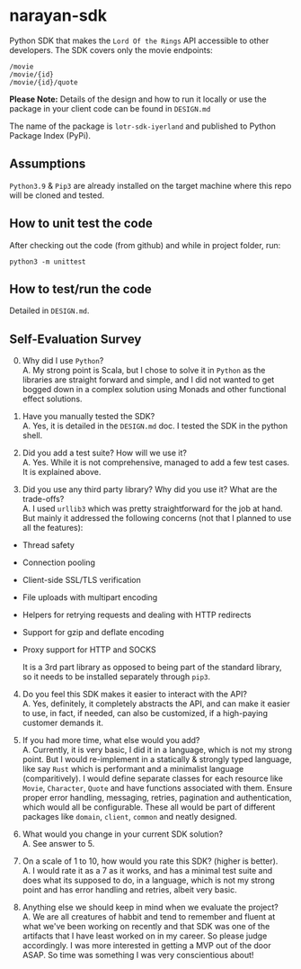 # narayan-sdk
Python SDK that makes the `Lord Of the Rings` API accessible to other developers. The SDK covers only the movie endpoints:  
```
/movie
/movie/{id}
/movie/{id}/quote
```
**Please Note:** Details of the design and how to run it locally or use the package in your client code can be found in `DESIGN.md`

The name of the package is `lotr-sdk-iyerland` and published to Python Package Index (PyPi).

## Assumptions
`Python3.9` & `Pip3` are already installed on the target machine where this 
repo will be cloned and tested.

## How to unit test the code
After checking out the code (from github) and while in project folder, run:
```
python3 -m unittest
```

## How to test/run the code
Detailed in `DESIGN.md`.

## Self-Evaluation Survey

0. Why did I use `Python`?  
A. My strong point is Scala, but I chose to solve it in `Python` as the libraries
are straight forward and simple, and I did not wanted to get bogged down in a complex
solution using Monads and other functional effect solutions. 

1. Have you manually tested the SDK?  
A. Yes, it is detailed in the `DESIGN.md` doc. I tested the SDK in the python shell.

2. Did you add a test suite? How will we use it?  
A. Yes. While it is not comprehensive, managed to add a few test cases. It is explained above.

3. Did you use any third party library? Why did you use it? What are the trade-offs?  
A. I used `urllib3` which was pretty straightforward for the job at hand. But mainly it addressed the following concerns (not that I planned to use all the features):
- Thread safety
- Connection pooling
- Client-side SSL/TLS verification
- File uploads with multipart encoding
- Helpers for retrying requests and dealing with HTTP redirects
- Support for gzip and deflate encoding
- Proxy support for HTTP and SOCKS

  It is a 3rd part library as opposed to being part of the standard library, so it needs to be installed separately through `pip3`.

4. Do you feel this SDK makes it easier to interact with the API?  
A. Yes, definitely, it completely abstracts the API, and can make it easier to use, in fact, if needed, can also be customized, if a high-paying customer demands it.

5. If you had more time, what else would you add?  
A. Currently, it is very basic, I did it in a language, which is not my strong point. But I would re-implement in a statically & strongly typed language, like say `Rust` which is performant and a minimalist language (comparitively). I would define separate classes for each resource like `Movie`, `Character`, `Quote` and have functions associated with them. Ensure proper error handling, messaging, retries, pagination and authentication, which would all be configurable. These all would be part of different packages like `domain`, `client`, `common` and neatly designed.

6. What would you change in your current SDK solution?  
A. See answer to 5.

7. On a scale of 1 to 10, how would you rate this SDK? (higher is better).  
A. I would rate it as a 7 as it works, and has a minimal test suite and does what its supposed to do, in a language, which is not my strong point and has error handling and retries, albeit very basic.

8. Anything else we should keep in mind when we evaluate the project?  
A. We are all creatures of habbit and tend to remember and fluent at what we've been working on recently and that SDK was one of the artifacts that I have least worked on in my career. So please judge accordingly. I was more interested in getting a MVP out of the door ASAP. So time was something I was very conscientious about!
